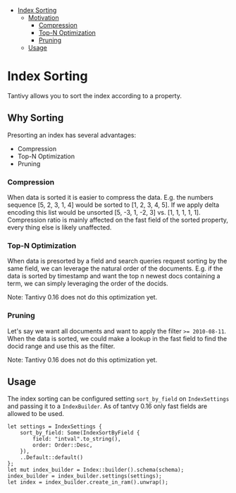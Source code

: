 
- [Index Sorting](#index-sorting)
    + [Motivation](#motivation)
        * [Compression](#compression)
        * [Top-N Optimization](#top-n-optimization)
        * [Pruning](#pruning)
    + [Usage](#usage)

# Index Sorting

Tantivy allows you to sort the index according to a property.

## Why Sorting

Presorting an index has several advantages:

- Compression
- Top-N Optimization
- Pruning

### Compression

When data is sorted it is easier to compress the data. E.g. the numbers sequence [5, 2, 3, 1, 4] would be sorted to [1, 2, 3, 4, 5]. 
If we apply delta encoding this list would be unsorted [5, -3, 1, -2, 3] vs. [1, 1, 1, 1, 1].
Compression ratio is mainly affected on the fast field of the sorted property, every thing else is likely unaffected. 

### Top-N Optimization

When data is presorted by a field and search queries request sorting by the same field, we can leverage the natural order of the documents. 
E.g. if the data is sorted by timestamp and want the top n newest docs containing a term, we can simply leveraging the order of the docids.

Note: Tantivy 0.16 does not do this optimization yet.

### Pruning

Let's say we want all documents and want to apply the filter `>= 2010-08-11`. When the data is sorted, we could make a lookup in the fast field to find the docid range and use this as the filter.

Note: Tantivy 0.16 does not do this optimization yet.

## Usage
The index sorting can be configured setting `sort_by_field` on `IndexSettings` and passing it to a `IndexBuilder`. As of tantvy 0.16 only fast fields are allowed to be used.

```
let settings = IndexSettings {
    sort_by_field: Some(IndexSortByField {
        field: "intval".to_string(),
        order: Order::Desc,
    }),
    ..Default::default()
};
let mut index_builder = Index::builder().schema(schema);
index_builder = index_builder.settings(settings);
let index = index_builder.create_in_ram().unwrap();
```

